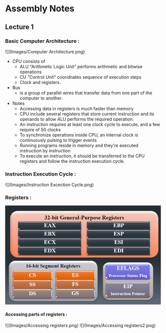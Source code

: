 # Assembly Notes
## Lecture 1

### Basic Computer Architecture :
![](Images/Computer Architecture.png) 

- CPU consists of 	
  - ALU "Arithmetic Logic Unit" performs arithmetic and bitwise operations
  - CU "Control Unit" cooridnates sequence of execution steps
  - Clock and registers.
- Bus 
  - is a group of parallel wires that transfer data from one part of the computer to another.
- Notes 
  - Accessing data in registers is much faster than memory
  - CPU include several registers that store current instruction and its operands to allow ALU performs the required operation.
  - An instruction requires at least one clock cycle to execute, and a few require of 50 clocks 
  - To synchronize operations inside CPU, an internal clock is continuously pulsing to trigger events
  - Running programs reside in memory and they're executed instruction by instruction
  - To execute an instruction, it should be transferred to the CPU registers and follow the instruction execution cycle.

### Instruction Execution Cycle :
![](Images/Instruction Excection Cycle.png) 

### Registers :
![](Images/Registers.png) 
#### Accessing parts of registers :
![](Images/Accessing registers.png)
![](Images/Accessing registers2.png)
 

